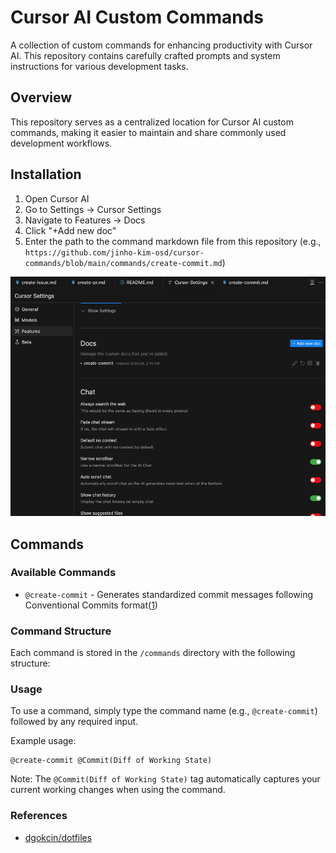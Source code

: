 # Cursor AI Custom Commands

A collection of custom commands for enhancing productivity with Cursor AI. This repository contains carefully crafted prompts and system instructions for various development tasks.

## Overview

This repository serves as a centralized location for Cursor AI custom commands, making it easier to maintain and share commonly used development workflows.

## Installation

1. Open Cursor AI
2. Go to Settings -> Cursor Settings
3. Navigate to Features -> Docs
4. Click "+Add new doc"
5. Enter the path to the command markdown file from this repository (e.g., `https://github.com/jinho-kim-osd/cursor-commands/blob/main/commands/create-commit.md`)

![Cursor Settings](image.png)

## Commands

### Available Commands

- `@create-commit` - Generates standardized commit messages following Conventional Commits format([1](https://github.com/dgokcin/dotfiles/blob/main/ai-stuff/cursor/prompts/create-commit/system.md))

### Command Structure

Each command is stored in the `/commands` directory with the following structure:

### Usage

To use a command, simply type the command name (e.g., `@create-commit`) followed by any required input.

Example usage:

```git
@create-commit @Commit(Diff of Working State)
```

Note: The `@Commit(Diff of Working State)` tag automatically captures your current working changes when using the command.

### References

- [dgokcin/dotfiles](https://github.com/dgokcin/dotfiles/tree/main)
